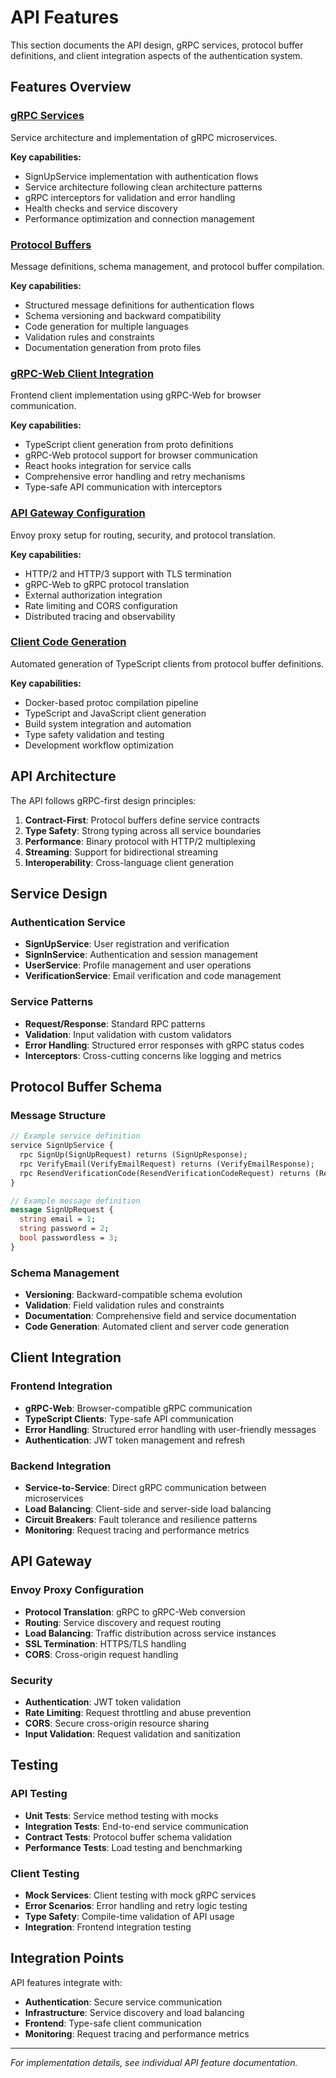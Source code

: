 # API Features

This section documents the API design, gRPC services, protocol buffer definitions, and client integration aspects of the authentication system.

## Features Overview

### [gRPC Services](grpc-services.md)
Service architecture and implementation of gRPC microservices.

**Key capabilities:**
- SignUpService implementation with authentication flows
- Service architecture following clean architecture patterns
- gRPC interceptors for validation and error handling
- Health checks and service discovery
- Performance optimization and connection management

### [Protocol Buffers](protocol-buffers.md)
Message definitions, schema management, and protocol buffer compilation.

**Key capabilities:**
- Structured message definitions for authentication flows
- Schema versioning and backward compatibility
- Code generation for multiple languages
- Validation rules and constraints
- Documentation generation from proto files

### [gRPC-Web Client Integration](grpc-web-client.md)
Frontend client implementation using gRPC-Web for browser communication.

**Key capabilities:**
- TypeScript client generation from proto definitions
- gRPC-Web protocol support for browser communication
- React hooks integration for service calls
- Comprehensive error handling and retry mechanisms
- Type-safe API communication with interceptors

### [API Gateway Configuration](api-gateway.md)
Envoy proxy setup for routing, security, and protocol translation.

**Key capabilities:**
- HTTP/2 and HTTP/3 support with TLS termination
- gRPC-Web to gRPC protocol translation
- External authorization integration
- Rate limiting and CORS configuration
- Distributed tracing and observability

### [Client Code Generation](client-code-generation.md)
Automated generation of TypeScript clients from protocol buffer definitions.

**Key capabilities:**
- Docker-based protoc compilation pipeline
- TypeScript and JavaScript client generation
- Build system integration and automation
- Type safety validation and testing
- Development workflow optimization

## API Architecture

The API follows gRPC-first design principles:

1. **Contract-First**: Protocol buffers define service contracts
2. **Type Safety**: Strong typing across all service boundaries
3. **Performance**: Binary protocol with HTTP/2 multiplexing
4. **Streaming**: Support for bidirectional streaming
5. **Interoperability**: Cross-language client generation

## Service Design

### Authentication Service
- **SignUpService**: User registration and verification
- **SignInService**: Authentication and session management
- **UserService**: Profile management and user operations
- **VerificationService**: Email verification and code management

### Service Patterns
- **Request/Response**: Standard RPC patterns
- **Validation**: Input validation with custom validators
- **Error Handling**: Structured error responses with gRPC status codes
- **Interceptors**: Cross-cutting concerns like logging and metrics

## Protocol Buffer Schema

### Message Structure
```protobuf
// Example service definition
service SignUpService {
  rpc SignUp(SignUpRequest) returns (SignUpResponse);
  rpc VerifyEmail(VerifyEmailRequest) returns (VerifyEmailResponse);
  rpc ResendVerificationCode(ResendVerificationCodeRequest) returns (ResendVerificationCodeResponse);
}

// Example message definition
message SignUpRequest {
  string email = 1;
  string password = 2;
  bool passwordless = 3;
}
```

### Schema Management
- **Versioning**: Backward-compatible schema evolution
- **Validation**: Field validation rules and constraints
- **Documentation**: Comprehensive field and service documentation
- **Code Generation**: Automated client and server code generation

## Client Integration

### Frontend Integration
- **gRPC-Web**: Browser-compatible gRPC communication
- **TypeScript Clients**: Type-safe API communication
- **Error Handling**: Structured error handling with user-friendly messages
- **Authentication**: JWT token management and refresh

### Backend Integration
- **Service-to-Service**: Direct gRPC communication between microservices
- **Load Balancing**: Client-side and server-side load balancing
- **Circuit Breakers**: Fault tolerance and resilience patterns
- **Monitoring**: Request tracing and performance metrics

## API Gateway

### Envoy Proxy Configuration
- **Protocol Translation**: gRPC to gRPC-Web conversion
- **Routing**: Service discovery and request routing
- **Load Balancing**: Traffic distribution across service instances
- **SSL Termination**: HTTPS/TLS handling
- **CORS**: Cross-origin request handling

### Security
- **Authentication**: JWT token validation
- **Rate Limiting**: Request throttling and abuse prevention
- **CORS**: Secure cross-origin resource sharing
- **Input Validation**: Request validation and sanitization

## Testing

### API Testing
- **Unit Tests**: Service method testing with mocks
- **Integration Tests**: End-to-end service communication
- **Contract Tests**: Protocol buffer schema validation
- **Performance Tests**: Load testing and benchmarking

### Client Testing
- **Mock Services**: Client testing with mock gRPC services
- **Error Scenarios**: Error handling and retry logic testing
- **Type Safety**: Compile-time validation of API usage
- **Integration**: Frontend integration testing

## Integration Points

API features integrate with:

- **Authentication**: Secure service communication
- **Infrastructure**: Service discovery and load balancing
- **Frontend**: Type-safe client communication
- **Monitoring**: Request tracing and performance metrics

---

*For implementation details, see individual API feature documentation.*